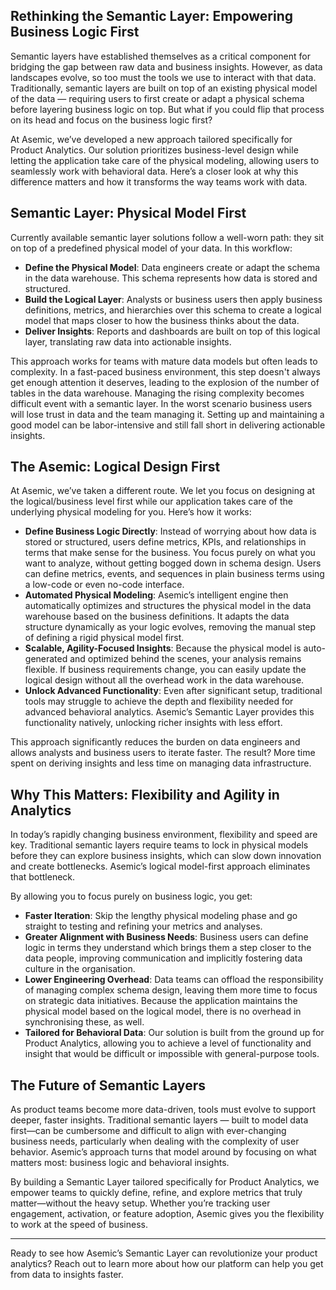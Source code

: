 ## Rethinking the Semantic Layer: Empowering Business Logic First

Semantic layers have established themselves as a critical component for bridging the gap between raw data and business insights. However, as data landscapes evolve, so too must the tools we use to interact with that data. Traditionally, semantic layers are built on top of an existing physical model of the data — requiring users to first create or adapt a physical schema before layering business logic on top. But what if you could flip that process on its head and focus on the business logic first?

At Asemic, we’ve developed a new approach tailored specifically for Product Analytics. Our solution prioritizes business-level design while letting the application take care of the physical modeling, allowing users to seamlessly work with behavioral data. Here’s a closer look at why this difference matters and how it transforms the way teams work with data.

## Semantic Layer: Physical Model First

Currently available semantic layer solutions follow a well-worn path: they sit on top of a predefined physical model of your data. In this workflow:

- __Define the Physical Model__: Data engineers create or adapt the schema in the data warehouse. This schema represents how data is stored and structured.
- __Build the Logical Layer__: Analysts or business users then apply business definitions, metrics, and hierarchies over this schema to create a logical model that maps closer to how the business thinks about the data.
- __Deliver Insights__: Reports and dashboards are built on top of this logical layer, translating raw data into actionable insights.

This approach works for teams with mature data models but often leads to complexity. In a fast-paced business environment, this step doesn't always get enough attention it deserves, leading to the explosion of the number of tables in the data warehouse. Managing the rising complexity becomes difficult event with a semantic layer. In the worst scenario business users will lose trust in data and the team managing it. Setting up and maintaining a good model can be labor-intensive and still fall short in delivering actionable insights.

## The Asemic: Logical Design First

At Asemic, we’ve taken a different route. We let you focus on designing at the logical/business level first while our application takes care of the underlying physical modeling for you. Here’s how it works:

- __Define Business Logic Directly__: Instead of worrying about how data is stored or structured, users define metrics, KPIs, and relationships in terms that make sense for the business. You focus purely on what you want to analyze, without getting bogged down in schema design. Users can define metrics, events, and sequences in plain business terms using a low-code or even no-code interface.
- __Automated Physical Modeling__: Asemic’s intelligent engine then automatically optimizes and structures the physical model in the data warehouse based on the business definitions. It adapts the data structure dynamically as your logic evolves, removing the manual step of defining a rigid physical model first.
- __Scalable, Agility-Focused Insights__: Because the physical model is auto-generated and optimized behind the scenes, your analysis remains flexible. If business requirements change, you can easily update the logical design without all the overhead work in the data warehouse.
- __Unlock Advanced Functionality__: Even after significant setup, traditional tools may struggle to achieve the depth and flexibility needed for advanced behavioral analytics. Asemic’s Semantic Layer provides this functionality natively, unlocking richer insights with less effort.

This approach significantly reduces the burden on data engineers and allows analysts and business users to iterate faster. The result? More time spent on deriving insights and less time on managing data infrastructure.


## Why This Matters: Flexibility and Agility in Analytics

In today’s rapidly changing business environment, flexibility and speed are key. Traditional semantic layers require teams to lock in physical models before they can explore business insights, which can slow down innovation and create bottlenecks. Asemic’s logical model-first approach eliminates that bottleneck.

By allowing you to focus purely on business logic, you get:

- __Faster Iteration__: Skip the lengthy physical modeling phase and go straight to testing and refining your metrics and analyses.
- __Greater Alignment with Business Needs__: Business users can define logic in terms they understand which brings them a step closer to the data people, improving communication and implicitly fostering data culture in the organisation.
- __Lower Engineering Overhead__: Data teams can offload the responsibility of managing complex schema design, leaving them more time to focus on strategic data initiatives. Because the application maintains the physical model based on the logical model, there is no overhead in synchronising these, as well.
- __Tailored for Behavioral Data__: Our solution is built from the ground up for Product Analytics, allowing you to achieve a level of functionality and insight that would be difficult or impossible with general-purpose tools.

## The Future of Semantic Layers

As product teams become more data-driven, tools must evolve to support deeper, faster insights. Traditional semantic layers — built to model data first—can be cumbersome and difficult to align with ever-changing business needs, particularly when dealing with the complexity of user behavior. Asemic’s approach turns that model around by focusing on what matters most: business logic and behavioral insights.

By building a Semantic Layer tailored specifically for Product Analytics, we empower teams to quickly define, refine, and explore metrics that truly matter—without the heavy setup. Whether you’re tracking user engagement, activation, or feature adoption, Asemic gives you the flexibility to work at the speed of business.

---
Ready to see how Asemic’s Semantic Layer can revolutionize your product analytics? Reach out to learn more about how our platform can help you get from data to insights faster.